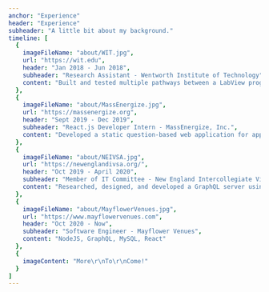 ```yaml
---
anchor: "Experience"
header: "Experience"
subheader: "A little bit about my background."
timeline: [
  {
    imageFileName: "about/WIT.jpg",
    url: "https://wit.edu",
    header: "Jan 2018 - Jun 2018",
    subheader: "Research Assistant - Wentworth Institute of Technology",
    content: "Built and tested multiple pathways between a LabView program and Google Spreadsheet."
  },
  {
    imageFileName: "about/MassEnergize.jpg",
    url: "https://massenergize.org",
    header: "Sept 2019 - Dec 2019",
    subheader: "React.js Developer Intern - MassEnergize, Inc.",
    content: "Developed a static question-based web application for approximately 600 users to gather information, raise awareness of CO2 emission, and provide suggested actions to local schools."
  },
  {
    imageFileName: "about/NEIVSA.jpg",
    url: "https://newenglandivsa.org/",
    header: "Oct 2019 - April 2020",
    subheader: "Member of IT Committee - New England Intercollegiate Vietnamese Student Association",
    content: "Researched, designed, and developed a GraphQL server using NodeJS, ExpressJS, and MongoDB; and a React web application that handles the registration of 400 users for the Vietnamese Empowerment Summit 6 event."
  },
  {
    imageFileName: "about/MayflowerVenues.jpg",
    url: "https://www.mayflowervenues.com",
    header: "Oct 2020 - Now",
    subheader: "Software Engineer - Mayflower Venues",
    content: "NodeJS, GraphQL, MySQL, React"
  },
  {
    imageContent: "More\r\nTo\r\nCome!"
  }
]
---
```

